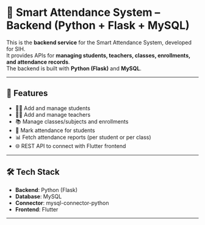 # 📌 Smart Attendance System – Backend (Python + Flask + MySQL)

This is the **backend service** for the Smart Attendance System, developed for SIH.  
It provides APIs for **managing students, teachers, classes, enrollments, and attendance records**.  
The backend is built with **Python (Flask)** and **MySQL**.

---

## 🚀 Features
- 👨‍🎓 Add and manage students  
- 👩‍🏫 Add and manage teachers  
- 📚 Manage classes/subjects and enrollments  
- 📝 Mark attendance for students  
- 📊 Fetch attendance reports (per student or per class)  
- 🌐 REST API to connect with Flutter frontend  

---

## 🛠️ Tech Stack
- **Backend**: Python (Flask)  
- **Database**: MySQL  
- **Connector**: mysql-connector-python  
- **Frontend**: Flutter  

---
